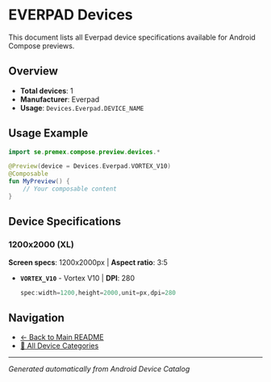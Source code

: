 # EVERPAD Devices

This document lists all Everpad device specifications available for Android Compose previews.

## Overview

- **Total devices**: 1
- **Manufacturer**: Everpad
- **Usage**: `Devices.Everpad.DEVICE_NAME`

## Usage Example

```kotlin
import se.premex.compose.preview.devices.*

@Preview(device = Devices.Everpad.VORTEX_V10)
@Composable
fun MyPreview() {
    // Your composable content
}
```

## Device Specifications

### 1200x2000 (XL)

**Screen specs**: 1200x2000px | **Aspect ratio**: 3:5

- **`VORTEX_V10`** - Vortex V10 | **DPI**: 280
  ```kotlin
  spec:width=1200,height=2000,unit=px,dpi=280
  ```

## Navigation

- [← Back to Main README](../../README.md)
- [📱 All Device Categories](../README.md)

---
*Generated automatically from Android Device Catalog*
